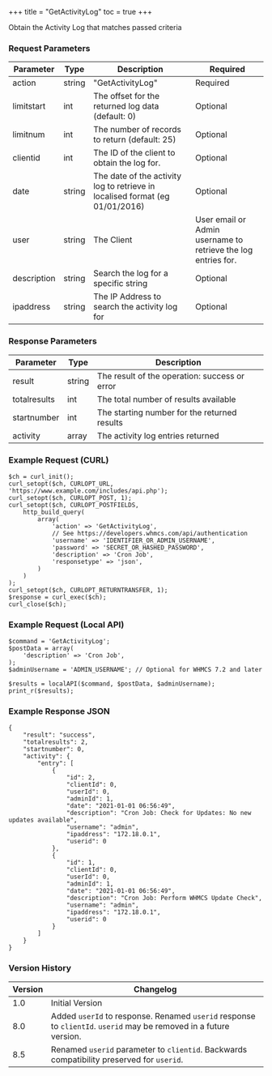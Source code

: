 +++
title = "GetActivityLog"
toc = true
+++

Obtain the Activity Log that matches passed criteria

### Request Parameters

| Parameter | Type | Description | Required |
| --------- | ---- | ----------- | -------- |
| action | string | "GetActivityLog" | Required |
| limitstart | int | The offset for the returned log data (default: 0) | Optional |
| limitnum | int | The number of records to return (default: 25) | Optional |
| clientid | int | The ID of the client to obtain the log for. | Optional |
| date | string | The date of the activity log to retrieve in localised format (eg 01/01/2016) | Optional |
| user | string | The Client|User email or Admin username to retrieve the log entries for. | Optional |
| description | string | Search the log for a specific string | Optional |
| ipaddress | string | The IP Address to search the activity log for | Optional |

### Response Parameters

| Parameter | Type | Description |
| --------- | ---- | ----------- |
| result | string | The result of the operation: success or error |
| totalresults | int | The total number of results available |
| startnumber | int | The starting number for the returned results |
| activity | array | The activity log entries returned |


### Example Request (CURL)

```
$ch = curl_init();
curl_setopt($ch, CURLOPT_URL, 'https://www.example.com/includes/api.php');
curl_setopt($ch, CURLOPT_POST, 1);
curl_setopt($ch, CURLOPT_POSTFIELDS,
    http_build_query(
        array(
            'action' => 'GetActivityLog',
            // See https://developers.whmcs.com/api/authentication
            'username' => 'IDENTIFIER_OR_ADMIN_USERNAME',
            'password' => 'SECRET_OR_HASHED_PASSWORD',
            'description' => 'Cron Job',
            'responsetype' => 'json',
        )
    )
);
curl_setopt($ch, CURLOPT_RETURNTRANSFER, 1);
$response = curl_exec($ch);
curl_close($ch);
```


### Example Request (Local API)

```
$command = 'GetActivityLog';
$postData = array(
    'description' => 'Cron Job',
);
$adminUsername = 'ADMIN_USERNAME'; // Optional for WHMCS 7.2 and later

$results = localAPI($command, $postData, $adminUsername);
print_r($results);
```


### Example Response JSON

```
{
    "result": "success",
    "totalresults": 2,
    "startnumber": 0,
    "activity": {
        "entry": [
            {
                "id": 2,
                "clientId": 0,
                "userId": 0,
                "adminId": 1,
                "date": "2021-01-01 06:56:49",
                "description": "Cron Job: Check for Updates: No new updates available",
                "username": "admin",
                "ipaddress": "172.18.0.1",
                "userid": 0
            },
            {
                "id": 1,
                "clientId": 0,
                "userId": 0,
                "adminId": 1,
                "date": "2021-01-01 06:56:49",
                "description": "Cron Job: Perform WHMCS Update Check",
                "username": "admin",
                "ipaddress": "172.18.0.1",
                "userid": 0
            }
        ]
    }
}
```


### Version History

| Version | Changelog |
| ------- | --------- |
| 1.0 | Initial Version |
| 8.0 | Added `userId` to response. Renamed `userid` response to `clientId`. `userid` may be removed in a future version. |
| 8.5 | Renamed `userid` parameter to `clientid`. Backwards compatibility preserved for `userid`. |

